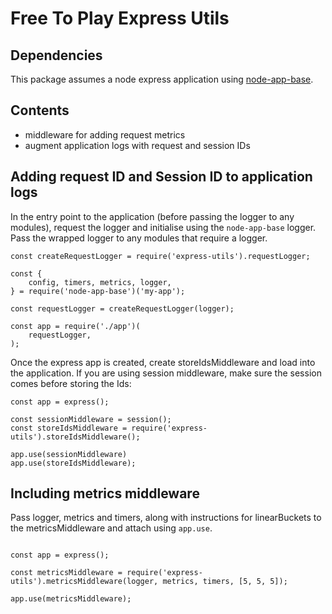 # Free To Play Express Utils

## Dependencies
This package assumes a node express application using [node-app-base](https://github.com/infinityworks/node-app-base).

## Contents
- middleware for adding request metrics
- augment application logs with request and session IDs

## Adding request ID and Session ID to application logs

In the entry point to the application (before passing the logger to any modules), request the logger
and initialise using the `node-app-base` logger. Pass the wrapped logger to any modules that require
a logger.

```
const createRequestLogger = require('express-utils').requestLogger;

const {
    config, timers, metrics, logger,
} = require('node-app-base')('my-app');

const requestLogger = createRequestLogger(logger);

const app = require('./app')(
    requestLogger,
);

```

Once the express app is created, create storeIdsMiddleware and load into the application. If you are using
session middleware, make sure the session comes before storing the Ids:

```
const app = express();

const sessionMiddleware = session();
const storeIdsMiddleware = require('express-utils').storeIdsMiddleware();

app.use(sessionMiddleware)
app.use(storeIdsMiddleware);

```


## Including metrics middleware

Pass logger, metrics and timers, along with instructions for linearBuckets to the metricsMiddleware and attach
using `app.use`.

```

const app = express();

const metricsMiddleware = require('express-utils').metricsMiddleware(logger, metrics, timers, [5, 5, 5]);

app.use(metricsMiddleware);

```

